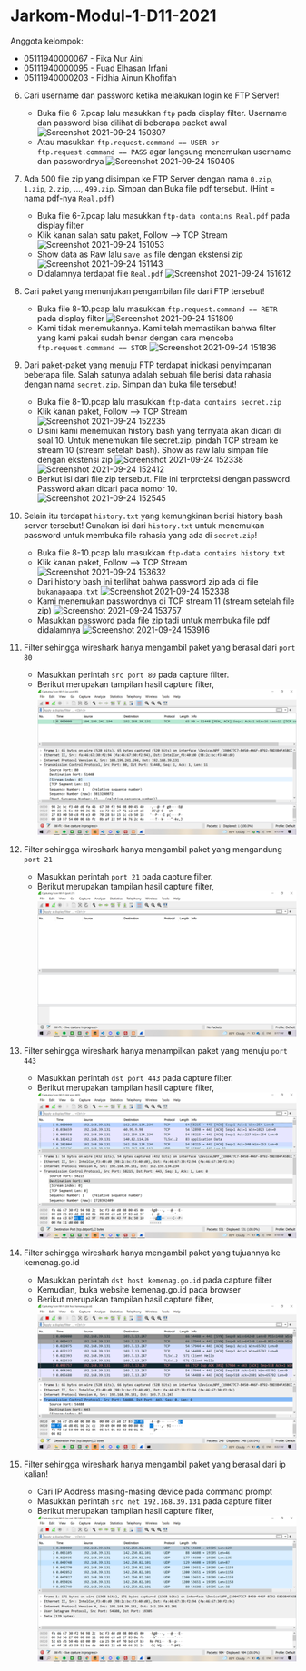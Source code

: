 # Jarkom-Modul-1-D11-2021

Anggota kelompok:
- 05111940000067 - Fika Nur Aini
- 05111940000095 - Fuad Elhasan Irfani
- 05111940000203 - Fidhia Ainun Khofifah


6. Cari username dan password ketika melakukan login ke FTP Server!
    - Buka file 6-7.pcap lalu masukkan ```ftp``` pada display filter. Username dan password bisa dilihat di beberapa packet awal
    ![Screenshot 2021-09-24 150307](https://user-images.githubusercontent.com/73324192/134640471-4543e197-2e95-4c47-90a1-8c03c90f61ca.png)
    - Atau masukkan ```ftp.request.command == USER or ftp.request.command == PASS``` agar langsung menemukan username dan passwordnya
    ![Screenshot 2021-09-24 150405](https://user-images.githubusercontent.com/73324192/134640555-8b55753d-0bc8-404e-b257-1e50ecbca449.png)

7. Ada 500 file zip yang disimpan ke FTP Server dengan nama ```0.zip```, ```1.zip```, ```2.zip```, ..., ```499.zip```. Simpan dan Buka file pdf tersebut. (Hint = nama pdf-nya ```Real.pdf```)
    - Buka file 6-7.pcap lalu masukkan ```ftp-data contains Real.pdf``` pada display filter
    - Klik kanan salah satu paket, Follow --> TCP Stream
    ![Screenshot 2021-09-24 151053](https://user-images.githubusercontent.com/73324192/134641188-86cca697-0e3d-4cc0-aa6d-949dd6786c3a.png)
    - Show data as Raw lalu ```save as``` file dengan ekstensi zip
    ![Screenshot 2021-09-24 151143](https://user-images.githubusercontent.com/73324192/134641261-c5338585-fc91-49bc-bdbf-2e6fe70695fb.png)
    - Didalamnya terdapat file ```Real.pdf```
    ![Screenshot 2021-09-24 151612](https://user-images.githubusercontent.com/73324192/134641786-a347a6e8-faf4-4853-914f-5cf2b97be364.png)

8. Cari paket yang menunjukan pengambilan file dari FTP tersebut!
    - Buka file 8-10.pcap lalu masukkan ```ftp.request.command == RETR``` pada display filter
    ![Screenshot 2021-09-24 151809](https://user-images.githubusercontent.com/73324192/134642363-25221e2c-0bfa-45bf-b458-05a2a09f0e3c.png)
    - Kami tidak menemukannya. Kami telah memastikan bahwa filter yang kami pakai sudah benar dengan cara mencoba ```ftp.request.command == STOR```
    ![Screenshot 2021-09-24 151836](https://user-images.githubusercontent.com/73324192/134642386-6d5ec76c-0d9e-4295-9904-c3259786d44c.png)

9. Dari paket-paket yang menuju FTP terdapat inidkasi penyimpanan beberapa file. Salah satunya adalah sebuah file berisi data rahasia dengan nama ```secret.zip```. Simpan dan buka file tersebut!
    - Buka file 8-10.pcap lalu masukkan ```ftp-data contains secret.zip```
    - Klik kanan paket, Follow --> TCP Stream
    ![Screenshot 2021-09-24 152235](https://user-images.githubusercontent.com/73324192/134643764-c3403029-12fc-42f5-83d1-c333624e112a.png)
    - Disini kami menemukan history bash yang ternyata akan dicari di soal 10. Untuk menemukan file secret.zip, pindah TCP stream ke stream 10 (stream setelah bash). Show as raw lalu simpan file dengan ekstensi zip
    ![Screenshot 2021-09-24 152338](https://user-images.githubusercontent.com/73324192/134643867-6a217aae-b16b-4c4a-9985-2082684857d8.png)
    ![Screenshot 2021-09-24 152412](https://user-images.githubusercontent.com/73324192/134643915-14a9072f-f87e-4f2f-957b-74e04f4f5bdc.png)
    - Berkut isi dari file zip tersebut. File ini terproteksi dengan password. Password akan dicari pada nomor 10.
    ![Screenshot 2021-09-24 152545](https://user-images.githubusercontent.com/73324192/134644170-4a42336c-ff6d-434f-947a-acb46f6b32b2.png)

10. Selain itu terdapat ```history.txt``` yang kemungkinan berisi history bash server tersebut! Gunakan isi dari ```history.txt``` untuk menemukan password untuk membuka file rahasia yang ada di ```secret.zip```!
    - Buka file 8-10.pcap lalu masukkan ```ftp-data contains history.txt```
    - Klik kanan paket, Follow --> TCP Stream
    ![Screenshot 2021-09-24 153632](https://user-images.githubusercontent.com/73324192/134645081-5076ab0c-54ba-40c9-976e-f5aa14f660cf.png)
    - Dari history bash ini terlihat bahwa password zip ada di file ```bukanapaapa.txt```
    ![Screenshot 2021-09-24 152338](https://user-images.githubusercontent.com/73324192/134643867-6a217aae-b16b-4c4a-9985-2082684857d8.png)
    - Kami menemukan passwordnya di TCP stream 11 (stream setelah file zip)
    ![Screenshot 2021-09-24 153757](https://user-images.githubusercontent.com/73324192/134645171-58c4c42b-0bde-434e-ac41-43dea934f259.png)
    - Masukkan password pada file zip tadi untuk membuka file pdf didalamnya
    ![Screenshot 2021-09-24 153916](https://user-images.githubusercontent.com/73324192/134645190-c87aea61-83ce-44fa-aa4a-1b1d21a51589.png)

11. Filter sehingga wireshark hanya mengambil paket yang berasal dari ```port 80```
    - Masukkan perintah ```src port 80``` pada capture filter.
    - Berikut merupakan tampilan hasil capture filter,
      ![11](https://github.com/feilvan/Jarkom-Modul-1-D11-2021/blob/3adcfb7592365574531d87821230f29eee5faffa/11.png)
      
12. Filter sehingga wireshark hanya mengambil paket yang mengandung ```port 21```
    - Masukkan perintah ```port 21``` pada capture filter.
    - Berikut merupakan tampilan hasil capture filter,
      ![12](https://github.com/feilvan/Jarkom-Modul-1-D11-2021/blob/3adcfb7592365574531d87821230f29eee5faffa/12.png)

13. Filter sehingga wireshark hanya menampilkan paket yang menuju ```port 443```
    - Masukkan perintah ```dst port 443``` pada capture filter.
    - Berikut merupakan tampilan hasil capture filter,
      ![13](https://github.com/feilvan/Jarkom-Modul-1-D11-2021/blob/3adcfb7592365574531d87821230f29eee5faffa/13.png)

14. Filter sehingga wireshark hanya mengambil paket yang tujuannya ke kemenag.go.id
    - Masukkan perintah ```dst host kemenag.go.id``` pada capture filter
    - Kemudian, buka website kemenag.go.id pada browser
    - Berikut merupakan tampilan hasil capture filter,
      ![14](https://github.com/feilvan/Jarkom-Modul-1-D11-2021/blob/3adcfb7592365574531d87821230f29eee5faffa/14.png)

15. Filter sehingga wireshark hanya mengambil paket yang berasal dari ip kalian!
    - Cari IP Address masing-masing device pada command prompt
    - Masukkan perintah ```src net 192.168.39.131``` pada capture filter
    - Berikut merupakan tampilan hasil capture filter,
      ![15](https://github.com/feilvan/Jarkom-Modul-1-D11-2021/blob/3adcfb7592365574531d87821230f29eee5faffa/15.png)
